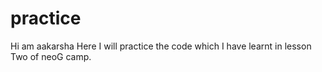 # practice
 Hi am aakarsha Here I will practice the code which I have learnt in lesson Two of neoG camp. 
